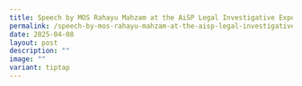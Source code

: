 ```yaml
---
title: Speech by MOS Rahayu Mahzam at the AiSP Legal Investigative Experts Conference
permalink: /speech-by-mos-rahayu-mahzam-at-the-aisp-legal-investigative-experts-conference/
date: 2025-04-08
layout: post
description: ""
image: ""
variant: tiptap
---
```

